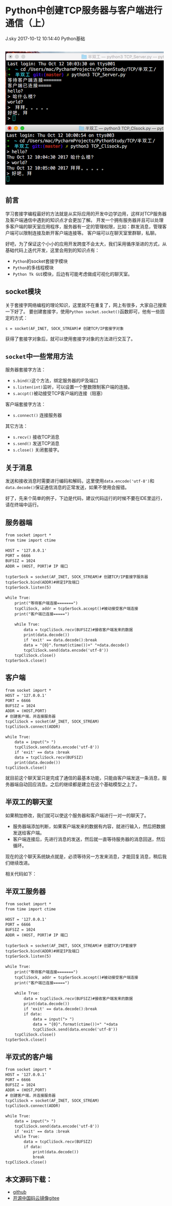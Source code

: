<div class="blog-article">
<h1 class="title">Python中创建TCP服务器与客户端进行通信（上）</h1>
<span class="author">J.sky</span>
<span class="time">2017-10-12 10:14:40</span>
<span class="tag">Python基础</span>
</div>
</br>

![输入图片说明](/assets/images/media/upload/2017/10/Snip20171012_19.png)

## 前言
学习套接字编程最好的方法就是从实际应用的开发中边学边用，这样对TCP服务器及客户端通信中遇到的知识点才会更加了解。
开发一个拥有服务器并且可以处理多客户端的聊天室应用程序，服务器有一定的管理权限，比如：群发消息，管理客户端可以限制连接及断开客户端连接等。
客户端可以在聊天室里群聊，私聊。

好吧，为了保证这个小小的应用开发跨度不会太大，我们采用循序渐进的方式，从基础代码上迭代开发，这里会用到的知识点有：

+ `Python`的socket套接字模块
+ `Python`的多线程模块
+ `Python Tk GUI`模块，后边有可能考虑做成可视化的聊天室。

## socket模块
关于套接字网络编程的理论知识，这里就不在重复了，网上有很多，大家自己搜索一下好了。
要创建套接字，使用`Python socket.socket()`函数即可，他有一些固定的方式：

    s = socket(AF_INET, SOCK_STREAM)# 创建TCP/IP套接字对象

获得了套接字对象后，就可以使用套接字对象的方法进行交互了。

## `socket`中一些常用方法

服务器套接字方法：

+ `s.bind()`这个方法，绑定服务器的IP及端口
+ `s.listen(int)`监听，可以设置一个整数限制客户端的连接。
+ `s.accpt()`被动接受TCP客户端的连接（阻塞）

客户端套接字方法：

+ `s.connect()` 连接服务器

其它方法：

+ `s.recv()` 接收TCP消息
+ `s.send()` 发送TCP消息
+ `s.close()` 关闭套接字。

## 关于消息

发送和接收消息时需要进行编码和解码，这里使用`data.encode('utf-8')`和`data.decode()`保证通信消息的正常发送，如果不使用会报错。


好了，先来个简单的例子，下边是代码，建议代码运行的时候不要在IDE里运行，请在终端中运行。

## 服务器端

<pre><code>from socket import *
from time import ctime

HOST = '127.0.0.1'
PORT = 6666
BUFSIZ = 1024
ADDR = (HOST, PORT)# IP 端口

tcpSerSock = socket(AF_INET, SOCK_STREAM)# 创建TCP/IP套接字服务器
tcpSerSock.bind(ADDR)#绑定IP及端口
tcpSerSock.listen(5)

while True:
    print("等待客户端连接=======")
    tcpCliSock, addr = tcpSerSock.accept()#被动接受客户端连接
    print("客户端已连接=====")

    while True:
        data = tcpCliSock.recv(BUFSIZ)#接收客户端发来的数据
        print(data.decode())
        if 'exit' == data.decode():break
        data = "{0}".format(ctime())+" "+data.decode()
        tcpCliSock.send(data.encode('utf-8'))
    tcpCliSock.close()
tcpSerSock.close()</code></pre>

## 客户端

<pre><code>from socket import *
HOST = '127.0.0.1'
PORT = 6666
BUFSIZ = 1024
ADDR = (HOST,PORT)
# 创建客户端，并连接服务器
tcpCliSock = socket(AF_INET, SOCK_STREAM)
tcpCliSock.connect(ADDR)

while True:
    data = input("> ")
    tcpCliSock.send(data.encode('utf-8'))
    if 'exit' == data :break
    data = tcpCliSock.recv(BUFSIZ)
    print(data.decode())
tcpCliSock.close()</code></pre>


就目前这个聊天室只是完成了通信的最基本功能，只能由客户端发送一条消息，服务器端自动回应消息。之后的继续都是建立在这个基础模型之上了。

## 半双工的聊天室

如果稍加修改，我们就可以使这个服务器和客户端进行一对一的聊天了。

+ 服务器端添加判断，如果客户端发来的数据有内容，就进行输入，然后把数据发送给客户端。
+ 客户端连接后，先进行消息的发送，然后就一直等待服务器的消息回送，然后循环。

现在的这个聊天系统缺点就是，必须等待另一方发来消息，才能回复消息，稍后我们继续改进。

相关代码如下：

## 半双工服务器

<pre><code>from socket import *
from time import ctime

HOST = '127.0.0.1'
PORT = 6666
BUFSIZ = 1024
ADDR = (HOST, PORT)# IP 端口

tcpSerSock = socket(AF_INET, SOCK_STREAM)# 创建TCP/IP套接字
tcpSerSock.bind(ADDR)#绑定IP及端口
tcpSerSock.listen(5)

while True:
    print("等待客户端连接=======")
    tcpCliSock, addr = tcpSerSock.accept()#被动接受客户端连接
    print("客户端已连接=====")

    while True:
        data = tcpCliSock.recv(BUFSIZ)#接收客户端发来的数据
        print(data.decode())
        if 'exit' == data.decode():break
        if data:
            data = input("> ")
            data = "{0}".format(ctime())+" "+data
            tcpCliSock.send(data.encode('utf-8'))
    tcpCliSock.close()
tcpSerSock.close()</code></pre>

## 半双式的客户端

<pre><code>from socket import *
HOST = '127.0.0.1'
PORT = 6666
BUFSIZ = 1024
ADDR = (HOST,PORT)
# 创建客户端，并连接服务器
tcpCliSock = socket(AF_INET, SOCK_STREAM)
tcpCliSock.connect(ADDR)

while True:
    data = input("> ")
    tcpCliSock.send(data.encode('utf-8'))
    if 'exit' == data :break
    while True:
        data = tcpCliSock.recv(BUFSIZ)
        if data:
            print(data.decode())
            break
tcpCliSock.close()</code></pre>

## 本文源码下载：

+ [github](https://github.com/bosichong/17python.com/tree/master/TCP)
+ [开源中国码云镜像gitee](https://gitee.com/J_Sky/17python.com/tree/master/TCP)